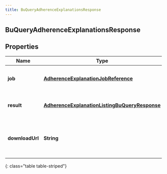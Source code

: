 ```yaml
---
title: BuQueryAdherenceExplanationsResponse
---
```

## BuQueryAdherenceExplanationsResponse


## Properties

| Name | Type | Description | Notes |
| ------------ | ------------- | ------------- | ------------- |
| **job** | <!----><!---->[**AdherenceExplanationJobReference**](AdherenceExplanationJobReference.html)<!----> | The asynchronous job handling the query |  [optional] |
| **result** | <!----><!---->[**AdherenceExplanationListingBuQueryResponse**](AdherenceExplanationListingBuQueryResponse.html)<!----> | The result of the query. May come via notification |  [optional] |
| **downloadUrl** | <!----><!---->**String**<!----> | The URL from which to download the result. May come via notification |  [optional] |
{: class="table table-striped"}



